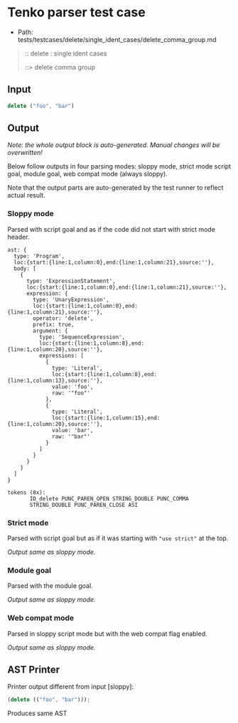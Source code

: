 # Tenko parser test case

- Path: tests/testcases/delete/single_ident_cases/delete_comma_group.md

> :: delete : single ident cases
>
> ::> delete comma group

## Input

`````js
delete ("foo", "bar")
`````

## Output

_Note: the whole output block is auto-generated. Manual changes will be overwritten!_

Below follow outputs in four parsing modes: sloppy mode, strict mode script goal, module goal, web compat mode (always sloppy).

Note that the output parts are auto-generated by the test runner to reflect actual result.

### Sloppy mode

Parsed with script goal and as if the code did not start with strict mode header.

`````
ast: {
  type: 'Program',
  loc:{start:{line:1,column:0},end:{line:1,column:21},source:''},
  body: [
    {
      type: 'ExpressionStatement',
      loc:{start:{line:1,column:0},end:{line:1,column:21},source:''},
      expression: {
        type: 'UnaryExpression',
        loc:{start:{line:1,column:0},end:{line:1,column:21},source:''},
        operator: 'delete',
        prefix: true,
        argument: {
          type: 'SequenceExpression',
          loc:{start:{line:1,column:8},end:{line:1,column:20},source:''},
          expressions: [
            {
              type: 'Literal',
              loc:{start:{line:1,column:8},end:{line:1,column:13},source:''},
              value: 'foo',
              raw: '"foo"'
            },
            {
              type: 'Literal',
              loc:{start:{line:1,column:15},end:{line:1,column:20},source:''},
              value: 'bar',
              raw: '"bar"'
            }
          ]
        }
      }
    }
  ]
}

tokens (8x):
       ID_delete PUNC_PAREN_OPEN STRING_DOUBLE PUNC_COMMA
       STRING_DOUBLE PUNC_PAREN_CLOSE ASI
`````

### Strict mode

Parsed with script goal but as if it was starting with `"use strict"` at the top.

_Output same as sloppy mode._

### Module goal

Parsed with the module goal.

_Output same as sloppy mode._

### Web compat mode

Parsed in sloppy script mode but with the web compat flag enabled.

_Output same as sloppy mode._

## AST Printer

Printer output different from input [sloppy]:

````js
(delete (("foo", "bar")));
````

Produces same AST
